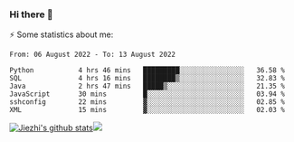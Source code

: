### Hi there 👋

⚡ Some statistics about me:


<!--START_SECTION:waka-->

```text
From: 06 August 2022 - To: 13 August 2022

Python           4 hrs 46 mins   █████████░░░░░░░░░░░░░░░░   36.58 %
SQL              4 hrs 16 mins   ████████▒░░░░░░░░░░░░░░░░   32.83 %
Java             2 hrs 47 mins   █████▒░░░░░░░░░░░░░░░░░░░   21.35 %
JavaScript       30 mins         █░░░░░░░░░░░░░░░░░░░░░░░░   03.94 %
sshconfig        22 mins         ▓░░░░░░░░░░░░░░░░░░░░░░░░   02.85 %
XML              15 mins         ▓░░░░░░░░░░░░░░░░░░░░░░░░   02.03 %
```

<!--END_SECTION:waka-->





[![Jiezhi's github stats](https://github-readme-stats.vercel.app/api?username=Jiezhi&show_icons=true)](https://github.com/Jiezhi/github-readme-stats)[![](https://stats.justsong.cn/api/leetcode/?username=Jiezhi)](https://leetcode.com/Jiezhi/) 
<!--
[![Top Langs](https://github-readme-stats.vercel.app/api/top-langs/?username=Jiezhi&hide=javascript,html)](https://github.com/Jiezhi/github-readme-stats)

**Jiezhi/Jiezhi** is a ✨ _special_ ✨ repository because its `README.md` (this file) appears on your GitHub profile.

Here are some ideas to get you started:

- 🔭 I’m currently working on ...
- 🌱 I’m currently learning ...
- 👯 I’m looking to collaborate on ...
- 🤔 I’m looking for help with ...
- 💬 Ask me about ...
- 📫 How to reach me: ...
- 😄 Pronouns: ...
- ⚡ Fun fact: ...
-->

